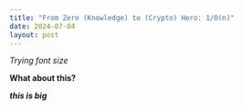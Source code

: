 ```yaml
---
title: "From Zero (Knowledge) to (Crypto) Hero: 1/O(n)"
date: 2024-07-04
layout: post
---
```


*Trying font size*

**What about this?**

***this is big***